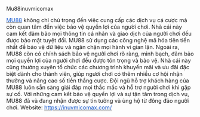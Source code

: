 Mu88inuvmicomax
<p><a href="https://inuvmicomax.com/"><u><span style="color:#1155cc;font-size:11pt;">MU88</span></u></a><span style="font-size:11pt;">&nbsp;kh&ocirc;ng chỉ ch&uacute; trọng đến việc cung cấp c&aacute;c dịch vụ c&aacute; cược m&agrave; c&ograve;n quan t&acirc;m đến việc bảo vệ quyền lợi của người chơi. Nh&agrave; c&aacute;i n&agrave;y cam kết đảm bảo mọi th&ocirc;ng tin c&aacute; nh&acirc;n v&agrave; giao dịch của người chơi đều được bảo mật tuyệt đối. MU88 sử dụng c&aacute;c c&ocirc;ng nghệ m&atilde; h&oacute;a ti&ecirc;n tiến nhất để bảo vệ dữ liệu v&agrave; ngăn chặn mọi h&agrave;nh vi gian lận. Ngo&agrave;i ra, MU88 c&ograve;n c&oacute; ch&iacute;nh s&aacute;ch bảo vệ người chơi r&otilde; r&agrave;ng, minh bạch, đảm bảo mọi quyền lợi của người chơi đều được t&ocirc;n trọng v&agrave; bảo vệ. Nh&agrave; c&aacute;i n&agrave;y cũng thường xuy&ecirc;n tổ chức c&aacute;c chương tr&igrave;nh khuyến m&atilde;i v&agrave; ưu đ&atilde;i đặc biệt d&agrave;nh cho th&agrave;nh vi&ecirc;n, gi&uacute;p người chơi c&oacute; th&ecirc;m nhiều cơ hội nhận thưởng v&agrave; n&acirc;ng cao số tiền thắng cược. Đội ngũ hỗ trợ kh&aacute;ch h&agrave;ng của MU88 lu&ocirc;n sẵn s&agrave;ng giải đ&aacute;p mọi thắc mắc v&agrave; hỗ trợ người chơi khi gặp sự cố. Với những cam kết bảo vệ quyền lợi v&agrave; sự tận t&acirc;m trong dịch vụ, MU88 đ&atilde; v&agrave; đang nhận được sự tin tưởng v&agrave; ủng hộ từ đ&ocirc;ng đảo người chơi. Website:&nbsp;</span><a href="https://inuvmicomax.com/"><u><span style="color:#1155cc;font-size:11pt;">https://inuvmicomax.com/</span></u></a></p>